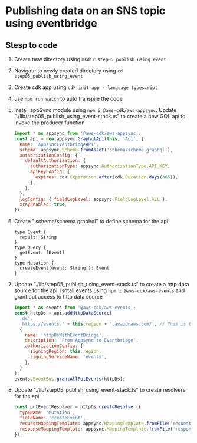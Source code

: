 # Publishing data on an SNS topic using eventbridge

## Stesp to code

1. Create new directory using `mkdir step05_publish_using_event`
2. Navigate to newly created directory using `cd step05_publish_using_event`
3. Create cdk app using `cdk init app --language typescript`
4. use `npm run watch` to auto transpile the code
5. Install appSync module using `npm i @aws-cdk/aws-appsync`. Update "./lib/step05_publish_using_event-stack.ts" to create a new GQL api to invoke the producer function

   ```js
   import * as appsync from '@aws-cdk/aws-appsync';
   const api = new appsync.GraphqlApi(this, 'Api', {
     name: 'appsyncEventbridgeAPI',
     schema: appsync.Schema.fromAsset('schema/schema.graphql'),
     authorizationConfig: {
       defaultAuthorization: {
         authorizationType: appsync.AuthorizationType.API_KEY,
         apiKeyConfig: {
           expires: cdk.Expiration.after(cdk.Duration.days(365)),
         },
       },
     },
     logConfig: { fieldLogLevel: appsync.FieldLogLevel.ALL },
     xrayEnabled: true,
   });
   ```

6. Create ".schema/schema.graphql" to define schema for the api

   ```gql
   type Event {
     result: String
   }
   type Query {
     getEvent: [Event]
   }
   type Mutation {
     createEvent(event: String!): Event
   }
   ```

7. Update "./lib/step05_publish_using_event-stack.ts" to create a http data source for the api. Isntall events using `npm i @aws-cdk/aws-events` and grant put access to http data source

   ```js
   import * as events from '@aws-cdk/aws-events';
   const httpDs = api.addHttpDataSource(
     'ds',
     'https://events.' + this.region + '.amazonaws.com/', // This is the ENDPOINT for eventbridge.
     {
       name: 'httpDsWithEventBridge',
       description: 'From Appsync to Eventbridge',
       authorizationConfig: {
         signingRegion: this.region,
         signingServiceName: 'events',
       },
     }
   );
   events.EventBus.grantAllPutEvents(httpDs);
   ```

8. Update "./lib/step05_publish_using_event-stack.ts" to create resolvers for the api

   ```js
   const putEventResolver = httpDs.createResolver({
     typeName: 'Mutation',
     fieldName: 'createEvent',
     requestMappingTemplate: appsync.MappingTemplate.fromFile('request.vtl'),
     responseMappingTemplate: appsync.MappingTemplate.fromFile('response.vtl'),
   });
   ```
